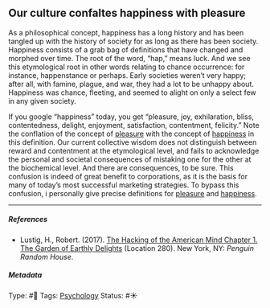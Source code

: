 ## Our culture confaltes happiness with pleasure

As a philosophical concept, happiness has a long history and has been tangled up with the history of society for as long as there has been society. Happiness consists of a grab bag of definitions that have changed and morphed over time. The root of the word, “hap,” means luck. And we see this etymological root in other words relating to chance occurrence: for instance, happenstance or perhaps. Early societies weren’t very happy; after all, with famine, plague, and war, they had a lot to be unhappy about. Happiness was chance, fleeting, and seemed to alight on only a select few in any given society.

If you google “happiness” today, you get “pleasure, joy, exhilaration, bliss, contentedness, delight, enjoyment, satisfaction, contentment, felicity.” Note the conflation of the concept of [pleasure](Pleasure.md) with the concept of [happiness](Happiness.md) in this definition. Our current collective wisdom does not distinguish between reward and contentment at the etymological level, and fails to acknowledge the personal and societal consequences of mistaking one for the other at the biochemical level. And there are consequences, to be sure. This confusion is indeed of great benefit to corporations, as it is the basis for many of today’s most successful marketing strategies. To bypass this confusion, i personally give precise definitions for [pleasure](Pleasure.md) and [happiness](Happiness.md).

---

##### References

* Lustig, H., Robert. (2017). [The Hacking of the American Mind Chapter 1. The Garden of Earthly Delights](The%20Hacking%20of%20the%20American%20Mind%20Chapter%201.%20The%20Garden%20of%20Earthly%20Delights.md) (Location 280). New York, NY: *Penguin Random House*.

##### Metadata

Type: #🔴 
Tags: [Psychology](Psychology.md) 
Status: #☀️ 
